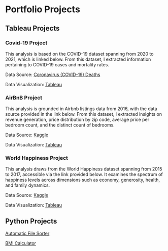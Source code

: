 # Portfolio Projects


## Tableau Projects

### Covid-19 Project

This analysis is based on the COVID-19 dataset spanning from 2020 to 2021, which is linked below. From this dataset, I extracted information pertaining to COVID-19 cases and mortality rates.

Data Source: [Coronavirus (COVID-19) Deaths](https://ourworldindata.org/coronavirus#coronavirus-country-profiles)

Data Visualization: [Tableau](https://public.tableau.com/app/profile/jordon.taylor/viz/Covid-19Tracker_17068896849370/Dashboard1)


### AirBnB Project

This analysis is grounded in Airbnb listings data from 2016, with the data source provided in the link below. From this dataset, I extracted insights on revenue generation, price distribution by zip code, average price per bedroom count, and the distinct count of bedrooms.

Data Source: [Kaggle ](https://www.kaggle.com/datasets/alexanderfreberg/airbnb-listings-2016-dataset)

Data Visualization: [Tableau](https://public.tableau.com/app/profile/jordon.taylor/viz/AirBnBFullProject_17062126734270/Dashboard1)


### World Happiness Project

This analysis draws from the World Happiness dataset spanning from 2015 to 2017, accessible via the link provided below. It examines the spectrum of happiness levels across dimensions such as economy, generosity, health, and family dynamics.

Data Source: [Kaggle](https://www.kaggle.com/datasets/unsdsn/world-happiness)

Data Visualization: [Tableau](https://public.tableau.com/app/profile/jordon.taylor/viz/WorldHappinessV2_17062854353530/Trends)


## Python Projects

[Automatic File Sorter](https://github.com/JordonT98/Portfolio-Projects/blob/main/Automatic%20File%20Sorter.ipynb)

[BMI Calculator](https://github.com/JordonT98/Portfolio-Projects/blob/main/BMI%20Calculator.ipynb)
